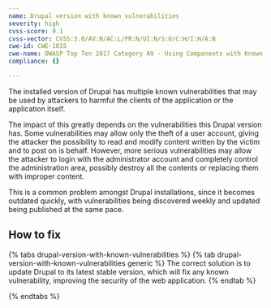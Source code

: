 ```yaml
---
name: Drupal version with known vulnerabilities
severity: high
cvss-score: 9.1
cvss-vector: CVSS:3.0/AV:N/AC:L/PR:N/UI:N/S:U/C:H/I:H/A:N
cwe-id: CWE-1035
cwe-name: OWASP Top Ten 2017 Category A9 - Using Components with Known Vulnerabilities
compliance: {}

---            
```


The installed version of Drupal has multiple known vulnerabilities that may be used by attackers to harmful the clients of the application or the application itself.

The impact of this greatly depends on the vulnerabilities this Drupal version has. Some vulnerabilities may allow only the theft of a user account, giving the attacker the possibility to read and modify content written by the victim and to post on is behalf.
However, more serious vulnerabilities may allow the attacker to login with the administrator account and completely control the administration area, possibly destroy all the contents or replacing them with improper content.

This is a common problem amongst Drupal installations, since it becomes outdated quickly, with vulnerabilities being discovered weekly and updated being published at the same pace.

## How to fix

{% tabs drupal-version-with-known-vulnerabilities %}
{% tab drupal-version-with-known-vulnerabilities generic %}
The correct solution is to update Drupal to its latest stable version, which will fix any known vulnerability, improving the security of the web application.
{% endtab %}

{% endtabs %}
